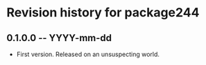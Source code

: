 # Revision history for package244

## 0.1.0.0 -- YYYY-mm-dd

* First version. Released on an unsuspecting world.
